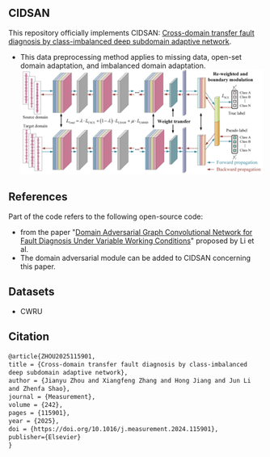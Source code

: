 CIDSAN
-
This repository officially implements CIDSAN: [Cross-domain transfer fault diagnosis by class-imbalanced deep subdomain adaptive network](https://doi.org/10.1016/j.measurement.2024.115901).
* This data preprocessing method applies to missing data, open-set domain adaptation, and imbalanced domain adaptation.
![](https://github.com/Zjy0121/CIDSAN/blob/main/Figure.png)

References
-
Part of the code refers to the following open-source code:
<br>
* from the paper "[Domain Adversarial Graph Convolutional Network for Fault Diagnosis Under Variable Working Conditions](https://ieeexplore.ieee.org/document/9410617)" proposed by Li et al.
* The domain adversarial module can be added to CIDSAN concerning this paper.

Datasets
-
* CWRU

Citation
-
    @article{ZHOU2025115901,
    title = {Cross-domain transfer fault diagnosis by class-imbalanced deep subdomain adaptive network},
    author = {Jianyu Zhou and Xiangfeng Zhang and Hong Jiang and Jun Li and Zhenfa Shao},
    journal = {Measurement},
    volume = {242},
    pages = {115901},
    year = {2025},
    doi = {https://doi.org/10.1016/j.measurement.2024.115901},
    publisher={Elsevier}
    }
